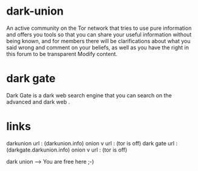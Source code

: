 # dark-union
An active community on the Tor network that tries to use pure information and offers you tools so that you can share your useful information without being known, and for members there will be clarifications about what you said wrong and comment on your beliefs, as well as you have the right in this forum to be transparent Modify content.
# dark gate
Dark Gate is a dark web search engine that you can search on the advanced and dark web .
# links
darkunion url : (darkunion.info) onion v url : (tor is off)
dark gate url : (darkgate.darkunion.info) onion v url : (tor is off)



dark union --> You are free here ;-)
